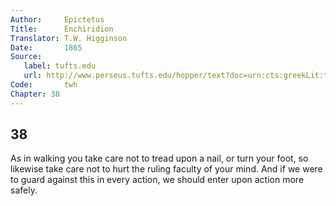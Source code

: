 ```yaml
---
Author:     Epictetus  
Title:      Enchiridion  
Translator: T.W. Higginson  
Date:       1865  
Source:
   label: tufts.edu
   url: http://www.perseus.tufts.edu/hopper/text?doc=urn:cts:greekLit:tlg0557.tlg002.perseus-eng2:1
Code:       twh  
Chapter: 38
---
```

##  38

As in walking you take care not to tread upon a nail, or turn your foot, so
likewise take care not to hurt the ruling faculty of your mind.  And if we were
to guard against this in every action, we should enter upon action more safely.


